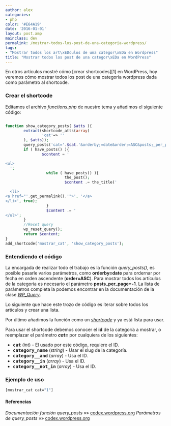 ```yaml
---
author: alex
categories:
- php
color: '#E64A19'
date: '2016-01-01'
layout: post.amp
mainclass: dev
permalink: /mostrar-todos-los-post-de-una-categoria-wordpress/
tags:
- "Mostrar todos los art\xEDculos de una categor\xEDa en Wordpress"
title: "Mostrar todos los post de una categor\xEDa en WordPress"
---
```


<amp-img on="tap:lightbox1" role="button" tabindex="0" layout="responsive" src="/img/2013/07/wordpress.png" alt="mostrar todos los post de una categoría wordpress" width="231px" height="228px" />
En otros artículos mostré cómo [crear shortcodes][1] en WordPress, hoy veremos cómo mostrar todos los post de una categoría wordpress dada como parámetro al shortcode.


<!--more--><!--ad-->

### Crear el shortcode

Editamos el archivo *functions.php* de nuestro tema y añadimos el siguiente código:

```php

function show_category_posts( $atts ){
        extract(shortcode_atts(array(
                'cat'=> ''
        ), $atts));
        query_posts('cat='.$cat.'&orderby;=date&order;=ASC&posts;_per_page=-1');
        if ( have_posts() ){
                $content = '

<ul>
  ';
                  while ( have_posts() ){
                          the_post();
                          $content .= the_title('

  <li>
<a href="'.get_permalink().'">', '</a>
</li>', true);
                  }
                  $content .= '
</ul>';
        }
        //Reset query
        wp_reset_query();
        return $content;
}
add_shortcode('mostrar_cat', 'show_category_posts');

```

### Entendiendo el código

La encargada de realizar todo el trabajo es la función *query_posts()*, es posible pasarle varios parámetros, como **orderby=date** para ordernar por fecha en orden ascendente (**order=ASC**). Para mostrar todos los artículos de la categoría es necesario el parámetro **posts\_per\_page=-1**. La lista de parámetros completa la podemos encontrar en la documentación de la clase *[WP_Query][2]*.

Lo siguiente que hace este trozo de código es iterar sobre todos los artículos y crear una lista.

Por último añadimos la función como un *[shortcode][3]* y ya está lista para usar.

Para usar el shortcode debemos conocer el **id** de la categoría a mostrar, o reemplazar el parámetro ***cat=*** por cualquiera de los siguientes:

* **<tt>cat</tt>** (*int*) - El usado por este código, requiere el ID.
* **<tt>category_name</tt>** (*string*) - Usar el slug de la categoría.
* **<tt>category__and</tt>** (*array*) - Usa el ID.
* **<tt>category__in</tt>** (*array*) - Usa el ID.
* **<tt>category__not_in</tt>** (*array*) - Usa el ID.

### Ejemplo de uso

```bash
[mostrar_cat cat="1"]

```

#### Referencias

*Documentación función query_posts* »» <a href="http://codex.wordpress.org/Function_Reference/query_posts" target="_blank">codex.wordpress.org</a>
*Parámetros de query_posts* »» <a href="http://codex.wordpress.org/Class_Reference/WP_Query#Parameters" target="_blank">codex.wordpress.org</a>



 [1]: https://elbauldelprogramador.com/como-crear-shortcodes-en-wordpress/
 [2]: http://codex.wordpress.org/Class_Reference/WP_Query#Parameters
 [3]: https://elbauldelprogramador.com/?s=shortcode